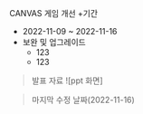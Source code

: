 CANVAS 게임 개선
+기간
  + 2022-11-09 ~ 2022-11-16
+ 보완 및 업그레이드
  + 123
  + 123
> 발표 자료
![ppt 화면]

> 마지막 수정 날짜(2022-11-16)
